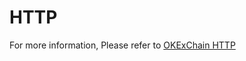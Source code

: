 # HTTP

For more information, Please refer to [OKExChain HTTP](https://exchainrpc.okex.org/docs/en/)
